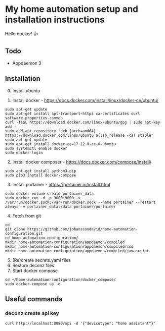 # My home automation setup and installation instructions
Hello docker! :thumbsup:

## Todo
* Appdaemon 3

## Installation
0. Install ubuntu

1. Install docker - https://docs.docker.com/install/linux/docker-ce/ubuntu/
```
sudo apt-get update
sudo apt-get install apt-transport-https ca-certificates curl software-properties-common
curl -fsSL https://download.docker.com/linux/ubuntu/gpg | sudo apt-key add -
sudo add-apt-repository "deb [arch=amd64] https://download.docker.com/linux/ubuntu $(lsb_release -cs) stable"
sudo apt-get update
sudo apt-get install docker-ce=17.12.0~ce-0~ubuntu
sudo systemctl enable docker
sudo docker login   
```
2. Install docker composer - https://docs.docker.com/compose/install/
```
sudo apt-get install python3-pip
sudo pip3 install docker-compose
```

3. Install portainer - https://portainer.io/install.html
```
sudo docker volume create portainer_data
sudo docker run -d -p 9000:9000 -v /var/run/docker.sock:/var/run/docker.sock --name portainer --restart always -v portainer_data:/data portainer/portainer
```

4. Fetch from git
```
cd
git clone https://github.com/johanssondavid/home-automation-configuration.git
cd home-automation-configuration/
mkdir home-automation-configuration/appdaemon/compiled
mkdir home-automation-configuration/appdaemon/compiled/css
mkdir home-automation-configuration/appdaemon/compiled/javascript
```
5. (Re)create secrets.yaml files
6. Restore deconz files
6. Start docker compose

```
cd ~/home-automation-configuration/docker_compose/
sudo docker-compose up -d
```


## Useful commands

### deconz create api key
```
curl http://localhost:8080/api -d '{"devicetype": "home assistant"}'
```
